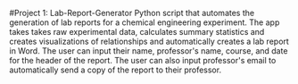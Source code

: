 #Project 1: Lab-Report-Generator
Python script that automates the generation of lab reports for a chemical engineering experiment. The app takes takes raw experimental data, calculates summary statistics and creates visualizations of relationships and automatically creates a lab report in Word. The user can input their name, professor's name, course, and date for the header of the report. The user can also input professor's email to automatically send a copy of the report to their professor. 
